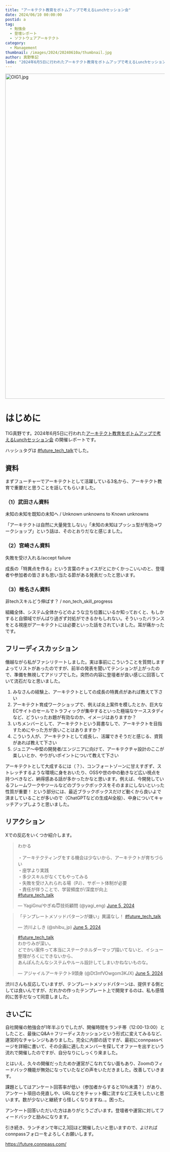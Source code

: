 ```yaml
---
title: "アーキテクト教育をボトムアップで考えるLunchセッション会"
date: 2024/06/10 00:00:00
postid: a
tag:
  - 勉強会
  - 登壇レポート
  - ソフトウェアアーキテクト
category:
  - Management
thumbnail: /images/2024/20240610a/thumbnail.jpg
author: 真野隼記
lede: "2024年6月5日に行われたアーキテクト教育をボトムアップで考えるLunchセッション会の開催レポートです。ハッシュタグは #future_tech_talkでした。"
---
```

<img src="/images/2024/20240610a/OIG1.jpg" alt="OIG1.jpg" width="1024" height="1024" loading="lazy">

# はじめに

TIG真野です。2024年6月5日に行われた[アーキテクト教育をボトムアップで考えるLunchセッション会](https://future.connpass.com/event/318520/) の開催レポートです。

ハッシュタグは [#future_tech_talk](https://x.com/hashtag/future_tech_talk?src=hashtag_click)でした。

## 資料

まずフューチャーでアーキテクトとして活躍している3名から、アーキテクト教育で重要だと思うことを話してもらいました。

### （1）武田さん資料

未知の未知を既知の未知へ / Unknown unknowns to Known unknowns

<script defer class="speakerdeck-embed" data-id="ccf8aecc88ba43a9be90caf1af412f09" data-ratio="1.7777777777777777" src="//speakerdeck.com/assets/embed.js"></script>

「アーキテクトは自然に大量発生しない」「未知の未知はプッシュ型が有効→ワークショップ」という話は、そのとおりだなと感じました。

### （2）宮崎さん資料

失敗を受け入れる/accept failure

<script defer class="speakerdeck-embed" data-id="d11d7c94d5ff4c50b6f6bf5e91bc1826" data-ratio="1.7777777777777777" src="//speakerdeck.com/assets/embed.js"></script>

成長の「特異点を作る」という言葉のチョイスがとにかくかっこいいのと、登壇者や参加者の皆さまも思い当たる節がある発表だったと思います。

### （3）椎名さん資料

非techスキルどう伸ばす？ / non_tech_skill_progress

<script defer class="speakerdeck-embed" data-id="a767658792d747dd84a6413473bc75c8" data-ratio="1.7777777777777777" src="//speakerdeck.com/assets/embed.js"></script>

組織全体、システム全体からどのような立ち位置にいるか知っておくと、もしかすると自領域でがんばり過ぎず対処ができるかもしれない。そういったバランスをとる視座がアーキテクトには必要といった話をされていました。耳が痛かったです。

## フリーディスカッション

僭越ながら私がファシリテートしました。実は事前にこういうことを質問しますよってリストがあったのですが、前半の発表を聞いてテンションが上がったので、準備を無視してアドリブでした。突然の内容に登壇者が良い感じに回答していて流石だなと思いました。

1. みなさんの経験上、アーキテクトとしての成長の特異点があれば教えて下さい
1. アーキテクト育成ワークショップで、例えば炎上案件を模したとか、巨大なECサイトのセールでトラフィックが集中するといった極端なケーススタディなど、どういったお題が有効なのか、イメージはありますか？
1. いちメンバーとして、アーキテクトという肩書なしで、アーキテクトを目指すためにやった方が良いことはありますか？
1. こういう人が、アーキテクトとして成長し、活躍できそうだと感じる、資質があれば教えて下さい
1. ジュニア～中堅の開発者/エンジニアに向けて、アーキテクチャ設計のここが楽しいとか、やりがいポイントについて教えて下さい

アーキテクトとして大成するには（？）、コンフォートゾーンに甘えすぎず、ストレッチするような環境に身をおいたり、OSSや世の中の動きなど広い視点を持つべきなど、納得感ある話が多かったかなと思います。例えば、今開発しているフレームワークやツールなどのブラックボックスをそのままにしないといった性質が重要！ という部分には、最近ブラックボックスだけど動くから良いよで済ましていることが多いので（ChatGPTなどの生成AI全般）、中身についてキャッチアップしようと思いました。

## リアクション

Xでの反応をいくつか紹介します。

<blockquote class="twitter-tweet"><p lang="ja" dir="ltr">わかる<br><br>・アーキテクティングをする機会は少ないから、アーキテクトが育ちづらい<br>・座学より実践<br>・多少スキルがなくてもやってみる<br>・失敗を受け入れられる場（PJ）、サポート体制が必要<br>・責任が伴うことで、学習頻度が/深度が向上<br> <a href="https://twitter.com/hashtag/future_tech_talk?src=hash&amp;ref_src=twsrc%5Etfw">#future_tech_talk</a></p>&mdash; YagiGnu/やぎぬ😇技術顧問 (@yagi_eng) <a href="https://twitter.com/yagi_eng/status/1798195239108432267?ref_src=twsrc%5Etfw">June 5, 2024</a></blockquote>

<script async src="https://platform.twitter.com/widgets.js" charset="utf-8"></script>

<blockquote class="twitter-tweet"><p lang="ja" dir="ltr">「テンプレートメソッドパターンが嫌い」異議なし！ <a href="https://twitter.com/hashtag/future_tech_talk?src=hash&amp;ref_src=twsrc%5Etfw">#future_tech_talk</a></p>&mdash; 渋川よしき (@shibu_jp) <a href="https://twitter.com/shibu_jp/status/1798200116970766379?ref_src=twsrc%5Etfw">June 5, 2024</a></blockquote>

<blockquote class="twitter-tweet"><p lang="ja" dir="ltr"><a href="https://twitter.com/hashtag/future_tech_talk?src=hash&amp;ref_src=twsrc%5Etfw">#future_tech_talk</a><br>わかりみが深い。<br>どでかい案件って本当にステークホルダーマップ描いてないと、イシュー整理がろくにできないから、<br>あんぽんたんなシステムやルール設計してしまいかねないものな。</p>&mdash; アジャイルアーキテクト9頭身 (@Dt3nfVOwgom3KJX) <a href="https://twitter.com/Dt3nfVOwgom3KJX/status/1798196450251375020?ref_src=twsrc%5Etfw">June 5, 2024</a></blockquote>

渋川さんも反応していますが、テンプレートメソッドパターンは、提供する側としては良いんですが、だれかの作ったテンプレート上で開発するのは、私も感情的に苦手だなって同意しました。

## さいごに

自社開催の勉強会が1年半ぶりでしたが、開催時間をランチ帯（12:00-13:00）としたこと、最後にQ&A＋フリーディスカッションという形式に変えてみるなど、運営的なチャレンジもありました。完全に内部の話ですが、最初にconnpassページを詳細に書いて、その企画に適したメンバーを探してオファーを出すという流れで開催したのですが、自分なりにしっくり来ました。

とはいえ、久々の開催だったためか運営がこなれてない面もあり、Zoomのフィードバック機能が無効になっていたなどの声をいただきました。改善していきます。

課題としてはアンケート回答率が低い（参加者からすると10％未満？）があり、アンケート項目の見直しや、URLなどをチャット欄に流すなど工夫をしたいと思います。数が少ないと継続すら怪しくなりますね..。困った。

アンケート回答いただいた方はありがとうございます。登壇者や運営に対してフィードバックと励みになります。

引き続き、ランチオンで年に2,3回ほど開催したいと思いますので、よければconnpassフォローをよろしくお願いします。

https://future.connpass.com/
